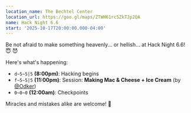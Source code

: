 ```yaml
---
location_name: The Bechtel Center
location_url: https://goo.gl/maps/ZTWH61rc5ZkTJp2QA
name: Hack Night 6.6
start: '2025-10-17T20:00:00.000-04:00'
---
```


Be not afraid to make something heavenly... or hellish... at Hack Night 6.6! 😇 😈

Here's what's happening:

- `d~5~5|5` **(8:00pm)**: Hacking begins
- `f~5~5|5` **(11:00pm)**: Session: **Making Mac & Cheese + Ice Cream** (by
  [@Odker](https://github.com/odker1))
- `0~0~0` **(12:00am)**: Checkpoints

Miracles and mistakes alike are welcome! 🍨
